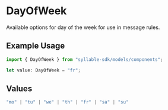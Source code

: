 # DayOfWeek

Available options for day of the week for use in message rules.

## Example Usage

```typescript
import { DayOfWeek } from "syllable-sdk/models/components";

let value: DayOfWeek = "fr";
```

## Values

```typescript
"mo" | "tu" | "we" | "th" | "fr" | "sa" | "su"
```